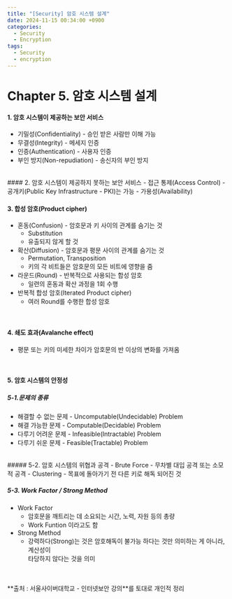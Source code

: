 ```yaml
---
title: "[Security] 암호 시스템 설계"
date: 2024-11-15 00:34:00 +0900
categories:
  - Security
  - Encryption
tags:
  - Security
  - encryption
---
```


# Chapter 5. 암호 시스템 설계
#### 1. 암호 시스템이 제공하는 보안 서비스
- 기밀성(Confidentiality) - 승인 받은 사람만 이해 가능
- 무결성(Integrity) - 메세지 인증
- 인증(Authentication) - 사용자 인증
-  부인 방지(Non-repudiation) - 송신자의 부인 방지

<br>
#### 2. 암호 시스템이 제공하지 못하는 보안 서비스
- 접근 통제(Access Control)
	- 공개키(Public Key Infrastructure - PKI)는 가능
- 가용성(Availability)

<br>

#### 3. 합성 암호(Product cipher)
- 혼동(Confusion) - 암호문과 키 사이의 관계를 숨기는 것
	- Substitution
	- 유출되지 않게 할 것
- 확산(Diffusion) - 암호문과 평문 사이의 관계를 숨기는 것
	- Permutation, Transposition
	- 키의 각 비트들은 암호문의 모든 비트에 영향을 줌
- 라운드(Round) - 반복적으로 사용되는 합성 암호
	- 일련의 혼동과 확산 과정을 1회 수행
- 반복적 합성 암호(Iterated Product cipher)
	-  여러 Round를 수행한 합성 암호

<br>

#### 4. 쇄도 효과(Avalanche effect)
- 평문 또는 키의 미세한 차이가 암호문의 반 이상의 변화를 가져옴

<br>

#### 5. 암호 시스템의 안정성
##### 5-1.문제의 종류
- 해결할 수 없는 문제 - Uncomputable(Undecidable) Problem
- 해결 가능한 문제 - Computable(Decidable) Problem
- 다루기 어려운 문제 - Infeasible(Intractable) Problem
- 다루기 쉬운 문제 - Feasible(Tractable) Problem


<br>
##### 5-2. 암호 시스템의 위협과 공격
- Brute Force
	- 무차별 대입 공격 또는 소모적 공격
- Clustering
	- 목표에 돌아가기 전 다른 키로 해독 되어진 것

<br>

##### 5-3. Work Factor / Strong Method
- Work Factor
	- 암호문을 깨트리는 데 소요되는 시간, 노력, 자원 등의 총량
	- Work Funtion 이라고도 함
- Strong Method
	- 강력하다(Strong)는 것은 암호해독이 불가능 하다는 것만 의미하는 게 아니라, 계산성이<br> 타당하지 않다는 것을 의미

<br>
<br>
**출처 : 서울사이버대학교 - 인터넷보안 강의**를 토대로 개인적 정리